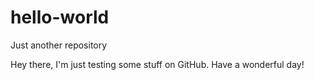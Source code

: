 # hello-world
Just another repository


Hey there, I'm just testing some stuff on GitHub. 
Have a wonderful day!
